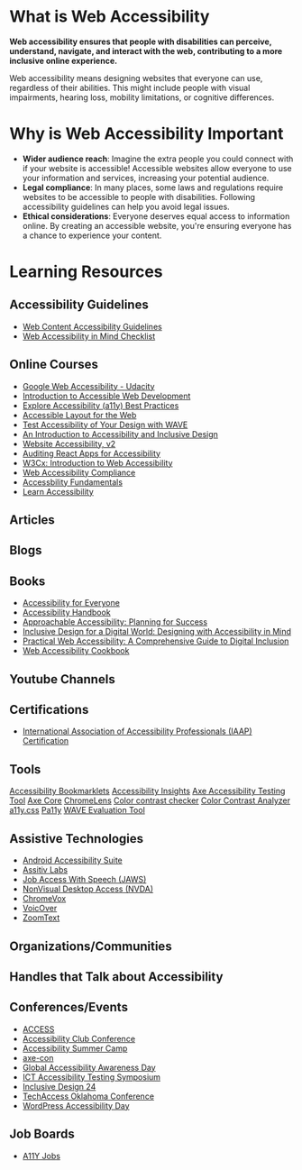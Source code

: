 # What is Web Accessibility
**Web accessibility ensures that people with disabilities can perceive, understand, navigate, and interact with the web, contributing to a more inclusive online experience.**

Web accessibility means designing websites that everyone can use, regardless of their abilities. This might include people with visual impairments, hearing loss, mobility limitations, or cognitive differences.

# Why is Web Accessibility Important

- **Wider audience reach**: Imagine the extra people you could connect with if your website is accessible! Accessible websites allow everyone to use your information and services, increasing your potential audience.
- **Legal compliance**: In many places, some laws and regulations require websites to be accessible to people with disabilities. Following accessibility guidelines can help you avoid legal issues.
- **Ethical considerations**: Everyone deserves equal access to information online. By creating an accessible website, you're ensuring everyone has a chance to experience your content.

# Learning Resources

## Accessibility Guidelines
- [Web Content Accessibility Guidelines](https://www.w3.org/WAI/standards-guidelines/wcag/)
- [Web Accessibility in Mind Checklist](https://webaim.org/standards/wcag/checklist)
  
## Online Courses
- [Google Web Accessibility - Udacity](https://www.udacity.com/course/web-accessibility--ud891)
- [Introduction to Accessible Web Development](https://www.coursera.org/projects/introduction-to-accessible-web-development)
- [Explore Accessibility (a11y) Best Practices](https://www.linkedin.com/learning/paths/explore-accessibility-a11y-best-practices?u=125113850)
- [Accessible Layout for the Web](https://www.linkedin.com/learning/accessible-layout-for-the-web/creating-accessible-web-layout-for-a-diverse-audience?u=125113850)
- [Test Accessibility of Your Design with WAVE](https://www.coursera.org/projects/test-accessibility-design-wave)
- [An Introduction to Accessibility and Inclusive Design](https://www.coursera.org/learn/accessibility)
- [Website Accessibility, v2](https://frontendmasters.com/courses/accessibility-v2/)
- [Auditing React Apps for Accessibility](https://egghead.io/courses/auditing-react-apps-for-accessibility-08733265)
- [W3Cx: Introduction to Web Accessibility](https://www.edx.org/learn/web-accessibility/the-world-wide-web-consortium-w3c-introduction-to-web-accessibility)
- [Web Accessibility Compliance](https://teamtreehouse.com/library/web-accessibility-compliance)
- [Accessbility Fundamentals](https://learn.microsoft.com/en-us/training/paths/accessibility-fundamental/)
- [Learn Accessibility](https://web.dev/learn/accessibility/)

## Articles


## Blogs

## Books
- [Accessibility for Everyone](https://www.oreilly.com/library/view/accessibility-for-everyone/9781492017936/?_gl=1*3r09wr*_ga*NDk5OTkwMDk4LjE3MTY0Mjc0MTA.*_ga_092EL089CH*MTcxNjQyNzQwOS4xLjEuMTcxNjQyNzQ3Ny41OS4wLjA.)
- [Accessibility Handbook](https://www.oreilly.com/library/view/accessibility-handbook/9781449322847/?_gl=1*10gxjk8*_ga*NDk5OTkwMDk4LjE3MTY0Mjc0MTA.*_ga_092EL089CH*MTcxNjQyNzQwOS4xLjEuMTcxNjQyNzY4Ny42MC4wLjA.)
- [Approachable Accessibility: Planning for Success](https://www.oreilly.com/library/view/approachable-accessibility-planning/9781484248812/?_gl=1*1f41x7p*_ga*NDk5OTkwMDk4LjE3MTY0Mjc0MTA.*_ga_092EL089CH*MTcxNjQyNzQwOS4xLjEuMTcxNjQyNzU1OS4zNy4wLjA.)
- [Inclusive Design for a Digital World: Designing with Accessibility in Mind](https://www.oreilly.com/library/view/inclusive-design-for/9781484250167/?_gl=1*p8m0au*_ga*NDk5OTkwMDk4LjE3MTY0Mjc0MTA.*_ga_092EL089CH*MTcxNjQyNzQwOS4xLjEuMTcxNjQyNzUyMS4xNS4wLjA.)
- [Practical Web Accessibility: A Comprehensive Guide to Digital Inclusion](https://www.oreilly.com/library/view/practical-web-accessibility/9798868801525/?_gl=1*sqr9ju*_ga*NDk5OTkwMDk4LjE3MTY0Mjc0MTA.*_ga_092EL089CH*MTcxNjQyNzQwOS4xLjEuMTcxNjQyNzc0Mi41LjAuMA..)
- [Web Accessibility Cookbook](https://www.oreilly.com/library/view/web-accessibility-cookbook/9781098145590/?_gl=1*klafp2*_ga*NDk5OTkwMDk4LjE3MTY0Mjc0MTA.*_ga_092EL089CH*MTcxNjQyNzQwOS4xLjEuMTcxNjQyNzY0My4zMi4wLjA.)

## Youtube Channels

## Certifications
- [International Association of Accessibility Professionals (IAAP) Certification](https://www.accessibilityassociation.org/s/certification)

## Tools
[Accessibility Bookmarklets](https://accessibility-bookmarklets.org/)
[Accessibility Insights](https://accessibilityinsights.io/)
[Axe Accessibility Testing Tool](https://deque.com/axe/)
[Axe Core](https://github.com/dequelabs/axe-core)
[ChromeLens](https://chromewebstore.google.com/detail/chromelens/idikgljglpfilbhaboonnpnnincjhjkd?hl=en)
[Color contrast checker](https://webaim.org/resources/contrastchecker/)
[Color Contrast Analyzer](https://dequeuniversity.com/color-contrast)
[a11y.css](https://chromewebstore.google.com/detail/a11ycss/iolfinldndiiobhednboghogkiopppid?hl=ca)
[Pa11y](https://pa11y.org/)
[WAVE Evaluation Tool](https://wave.webaim.org/)

## Assistive Technologies
- [Android Accessibility Suite](https://play.google.com/store/apps/details?id=com.google.android.marvin.talkback)
- [Assitiv Labs](https://assistivlabs.com/)
- [Job Access With Speech (JAWS)](https://www.freedomscientific.com/Products/software/JAWS/)
- [NonVisual Desktop Access (NVDA)](https://www.nvaccess.org/)
- [ChromeVox](https://support.google.com/chromebook/answer/7031755?hl=en)
- [VoicOver](https://www.apple.com/accessibility/vision/)
- [ZoomText](https://www.freedomscientific.com/products/software/zoomtext/)

## Organizations/Communities


## Handles that Talk about Accessibility 

## Conferences/Events
- [ACCESS](https://www.3playmedia.com/company/access-by-3play/)
- [Accessibility Club Conference](https://accessibility.club/)
- [Accessibility Summer Camp](https://www.accessibilityict.org/)
- [axe-con](https://www.deque.com/axe-con/)
- [Global Accessibility Awareness Day](https://accessibility.day/)
- [ICT Accessibility Testing Symposium](https://www.ictaccessibilitytesting.org/)
- [Inclusive Design 24](https://inclusivedesign24.org/2024/)
- [TechAccess Oklahoma Conference](https://techaccessok.org/)
- [WordPress Accessibility Day](https://wpaccessibility.day/)

## Job Boards
- [A11Y Jobs](https://www.a11yjobs.com/)
